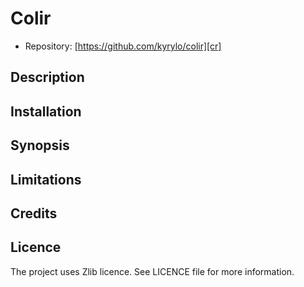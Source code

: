 Colir
=====

* Repository: [https://github.com/kyrylo/colir][cr]

Description
-----------

Installation
------------

Synopsis
--------

Limitations
-----------

Credits
-------

Licence
-------

The project uses Zlib licence. See LICENCE file for more information.

[ps]: https://github.com/kyrylo/colir
